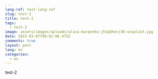 ```yaml
---
lang-ref: test-lang-ref
slug: test-2
title: test-2
tags:
  - test-2
image: assets/images/uploads/alina-karpenko-jh1pbhevj38-unsplash.jpg
date: 2023-03-07T00:01:06.475Z
comments: true
layout: post
lang: en
categories:
  - en
---
```

test-2